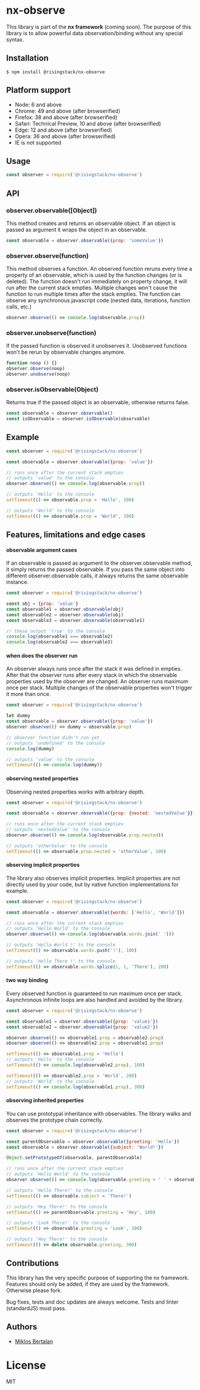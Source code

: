 # nx-observe

This library is part of the **nx framework** (coming soon).
The purpose of this library is to allow powerful data observation/binding without any special syntax.

## Installation

```
$ npm install @risingstack/nx-observe
```

## Platform support

- Node: 6 and above
- Chrome: 49 and above (after browserified)
- Firefox: 38 and above (after browserified)
- Safari: Technical Preview, 10 and above (after browserified)
- Edge: 12 and above (after browserified)
- Opera: 36 and above (after browserified)
- IE is not supported

## Usage

```js
const observer = require('@risingstack/nx-observe')
```

## API

### observer.observable([Object])

This method creates and returns an observable object. If an object is passed as argument it wraps the object in an observable.

```js
const observable = observer.observable({prop: 'someValue'})
```

### observer.observe(function)

This method observes a function. An observed function reruns every time a property of an observable, which is used by the function changes (or is deleted). The function doesn't run immediately on property change, it will run after the current stack empties. Multiple changes won't cause the function to run multiple times after the stack empties. The function can observe any synchronous javascript code (nested data, iterations, function calls, etc.)

```js
observer.observe(() => console.log(observable.prop))
```

### observer.unobserve(function)

If the passed function is observed it unobserves it. Unobserved functions won't be rerun by observable changes anymore.

```js
function noop () {}
observer.observe(noop)
observer.unobserve(noop)
```

### observer.isObservable(Object)

Returns true if the passed object is an observable, otherwise returns false.

```js
const observable = observer.observable()
const isObservable = observer.isObservable(observable)
```

## Example

```js
const observer = require('@risingstack/nx-observe')

const observable = observer.observable({prop: 'value'})

// runs once after the current stack empties
// outputs 'value' to the console
observer.observe(() => console.log(observable.prop))

// outputs 'Hello' to the console
setTimeout(() => observable.prop = 'Hello', 100)

// outputs 'World' to the console
setTimeout(() => observable.prop = 'World', 200)
```

## Features, limitations and edge cases

#### observable argument cases

If an observable is passed as argument to the observer.observable method, it simply returns the passed observable. If you pass the same object into different observer.observable calls, it always returns the same observable instance.

```js
const observer = require('@risingstack/nx-observe')

const obj = {prop: 'value'}
const observable1 = observer.observable(obj)
const observable2 = observer.observable(obj)
const observable3 = observer.observable(observable1)

// these output 'true' to the console
console.log(observable1 === observable2)
console.log(observable2 === observable3)
```

#### when does the observer run

An observer always runs once after the stack it was defined in empties. After that the observer runs after every stack in which the observable properties used by the observer are changed. An observer runs maximum once per stack. Multiple changes of the observable properties won't trigger it more than once.

```js
const observer = require('@risingstack/nx-observe')

let dummy
const observable = observer.observable({prop: 'value'})
observer.observe(() => dummy = observable.prop)

// observer function didn't run yet
// outputs 'undefined' to the console
console.log(dummy)

// outputs 'value' to the console
setTimeout(() => console.log(dummy))
```

#### observing nested properties

Observing nested properties works with arbitrary depth.

```js
const observer = require('@risingstack/nx-observe')

const observable = observer.observable({prop: {nested: 'nestedValue'}})

// runs once after the current stack empties
// outputs 'nestedValue' to the console
observer.observe(() => console.log(observable.prop.nested))

// outputs 'otherValue' to the console
setTimeout(() => observable.prop.nested = 'otherValue', 100)
```

#### observing implicit properties

The library also observes implicit properties. Implicit properties are not directly used by your code, but by native function implementations for example.

```js
const observer = require('@risingstack/nx-observe')

const observable = observer.observable({words: ['Hello', 'World']})

// runs once after the current stack empties
// outputs 'Hello World' to the console
observer.observe(() => console.log(observable.words.join(' ')))

// outputs 'Hello World !' to the console
setTimeout(() => observable.words.push('!'), 100)

// outputs 'Hello There !' to the console
setTimeout(() => observable.words.splice(1, 1, 'There'), 200)
```

#### two way binding

Every observed function is guaranteed to run maximum once per stack. Asynchronous infinite loops are also handled and avoided by the library.

```js
const observer = require('@risingstack/nx-observe')

const observable1 = observer.observable({prop: 'value1'})
const observable2 = observer.observable({prop: 'value2'})

observer.observe(() => observable1.prop = observable2.prop)
observer.observe(() => observable2.prop = observable1.prop)

setTimeout(() => observable1.prop = 'Hello')
// outputs 'Hello' to the console
setTimeout(() => console.log(observable2.prop), 100)

setTimeout(() => observable2.prop = 'World', 200)
// outputs 'World' to the console
setTimeout(() => console.log(observable1.prop), 300)
```

#### observing inherited properties

You can use prototypal inheritance with observables. The library walks and observes the prototype chain correctly.

```js
const observer = require('@risingstack/nx-observe')

const parentObservable = observer.observable({greeting: 'Hello'})
const observable = observer.observable({subject: 'World!'})

Object.setPrototypeOf(observable, parentObservable)

// runs once after the current stack empties
// outputs 'Hello World' to the console
observer.observe(() => console.log(observable.greeting + ' ' + observable.subject))

// outputs 'Hello There!' to the console
setTimeout(() => observable.subject = 'There!')

// outputs 'Hey There!' to the console
setTimeout(() => parentObservable.greeting = 'Hey', 100)

// outputs 'Look There!' to the console
setTimeout(() => observable.greeting = 'Look', 200)

// outputs 'Hey There!' to the console
setTimeout(() => delete observable.greeting, 300)
```

## Contributions

This library has the very specific purpose of supporting the nx framework. Features should only be added, if they are used by the framework. Otherwise please fork.

Bug fixes, tests and doc updates are always welcome.
Tests and linter (standardJS) must pass.

## Authors

  - [Miklos Bertalan](https://github.com/solkimicreb)

# License

  MIT
